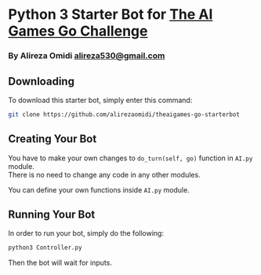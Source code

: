 # Python 3 Starter Bot for [The AI Games Go Challenge](http://theaigames.com)
### By Alireza Omidi <alireza530@gmail.com>

## Downloading
To download this starter bot, simply enter this command:

```bash
git clone https://github.com/alirezaomidi/theaigames-go-starterbot
```

## Creating Your Bot
You have to make your own changes to `do_turn(self, go)` function in `AI.py` module.  
There is no need to change any code in any other modules.

You can define your own functions inside `AI.py` module.

## Running Your Bot
In order to run your bot, simply do the following:

```bash
python3 Controller.py
```

Then the bot will wait for inputs.
